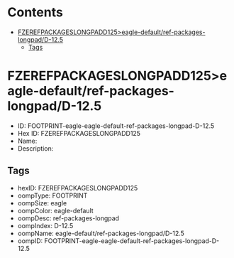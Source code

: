 



Contents
========

* [FZEREFPACKAGESLONGPADD125>eagle-default/ref-packages-longpad/D-12.5](#fzerefpackageslongpadd125eagle-defaultref-packages-longpadd-125)
	* [Tags](#tags)

# FZEREFPACKAGESLONGPADD125>eagle-default/ref-packages-longpad/D-12.5

- ID: FOOTPRINT-eagle-eagle-default-ref-packages-longpad-D-12.5
- Hex ID: FZEREFPACKAGESLONGPADD125
- Name: 
- Description: 

## Tags

- hexID: FZEREFPACKAGESLONGPADD125
- oompType: FOOTPRINT
- oompSize: eagle
- oompColor: eagle-default
- oompDesc: ref-packages-longpad
- oompIndex: D-12.5
- oompName: eagle-default/ref-packages-longpad/D-12.5
- oompID: FOOTPRINT-eagle-eagle-default-ref-packages-longpad-D-12.5
